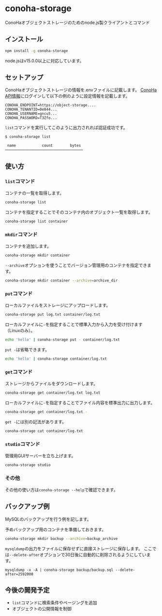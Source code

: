 # conoha-storage

ConoHaオブジェクトストレージのためのnode.js製クライアントとコマンド

## インストール

```bash
npm install -g conoha-storage
```

node.jsはv15.0.0以上に対応しています。

## セットアップ

ConoHaオブジェクトストレージの情報を.envファイルに記載します。
[ConoHa API情報](https://manage.conoha.jp/API/)にログインして以下の例のように設定情報を記載します。

```
CONOHA_ENDPOINT=https://object-storage....
CONOHA_TENANTID=0e844...
CONOHA_USERNAME=gncu5...
CONOHA_PASSWORD=T3Zfo...
```

`list`コマンドを実行してこのように出力されれば認証成功です。

```bash
$ conoha-storage list

 name            count        bytes 
────────────────────────────────────

```

## 使い方

### `list`コマンド

コンテナの一覧を取得します。

```bash
conoha-storage list 
```

コンテナを指定することでそのコンテナ内のオブジェクト一覧を取得します。

```bash
conoha-storage list container
```

### `mkdir`コマンド

コンテナを追加します。

```bash
conoha-storage mkdir container
```

`--archive`オプションを使うことでバージョン管理用のコンテナを指定できます。

```bash
conoha-storage mkdir container --archive=archive_dir
```

### `put`コマンド

ローカルファイルをストレージにアップロードします。

```bash
conoha-storage put log.txt container/log.txt
```

ローカルファイルに`-`を指定することで標準入力から入力を受け付けます（Linuxのみ）。

```bash
echo 'hello' | conoha-storage put - container/log.txt
```

`put -`は省略できます。

```bash
echo 'hello' | conoha-storage container/log.txt
```

### `get`コマンド

ストレージからファイルをダウンロードします。

```bash
conoha-storage get container/log.txt log.txt
```

ローカルファイルに`-`を指定することでファイル内容を標準出力に出力します。

```bash
conoha-storage get container/log.txt -
```

`get -`には別の記法があります。

```bash
conoha-storage cat container/log.txt
```

### `studio`コマンド

管理用GUIサーバーを立ち上げます。

```bash
conoha-storage studio
```

### その他

その他の使い方は`conoha-storage --help`で確認できます。

## バックアップ例

MySQLのバックアップを行う例を記します。

予めバックアップ用のコンテナを準備しておきます。

```bash
conoha-storage mkdir backup --archive=backup_archive
```

`mysqldump`の出力をファイルに保存せずに直接ストレージに保存します。
ここでは`--delete-after`オプションで30日後に自動的に削除されるようにしています。

```
mysqldump -x -A | conoha-storage backup/backup.sql --delete-after=2592000
```

## 今後の開発予定

- `list`コマンドに検索条件やページングを追加
- オブジェクトの公開情報を制御